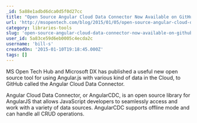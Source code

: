 ```yaml
---
_id: 5a88e1adbd6dca0d5f0d27cc
title: "Open Source Angular Cloud Data Connector Now Available on GitHub"
url: 'http://msopentech.com/blog/2015/01/05/open-source-angular-cloud-data-connector-now-available-on-github/'
category: libraries-tools
slug: 'open-source-angular-cloud-data-connector-now-available-on-github'
user_id: 5a83ce59d6eb0005c4ecda2c
username: 'bill-s'
createdOn: '2015-01-10T19:18:45.000Z'
tags: []
---
```


MS Open Tech Hub and Microsoft DX has published a useful new open source tool for using Angular.js with various kind of data in the Cloud, to GitHub called the Angular Cloud Data Connector.

Angular Cloud Data Connector, or AngularCDC, is an open source library for AngularJS  that allows JavaScript developers to seamlessly access and work with a variety of data sources. AngularCDC supports offline mode and can handle all CRUD operations.
